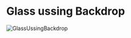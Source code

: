# Glass ussing Backdrop

![GlassUssingBackdrop](https://user-images.githubusercontent.com/82242888/115343513-5821f780-a1ac-11eb-97a1-2ea87a0dff48.gif)
